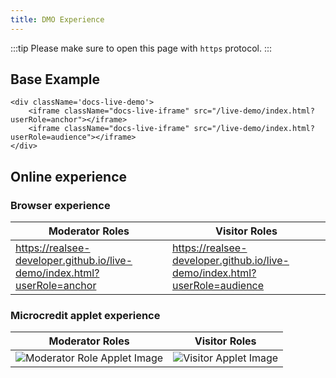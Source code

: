 ```yaml
---
title: DMO Experience
---
```


:::tip Please make sure to open this page with `https` protocol.
:::

## Base Example

```mdx-code-block
<div className='docs-live-demo'>
    <iframe className="docs-live-iframe" src="/live-demo/index.html?userRole=anchor"></iframe>
    <iframe className="docs-live-iframe" src="/live-demo/index.html?userRole=audience"></iframe>
</div>
```

## Online experience

### Browser experience

| Moderator Roles                                             | Visitor Roles                                                 |
| ----------------------------------------------------------- | ------------------------------------------------------------- |
| https://realsee-developer.github.io/live-demo/index.html?userRole=anchor | https://realsee-developer.github.io/live-demo/index.html?userRole=audience |

### Microcredit applet experience

| Moderator Roles                                                                                                        | Visitor Roles                                                                                                   |
| ---------------------------------------------------------------------------------------------------------------------- | --------------------------------------------------------------------------------------------------------------- |
| ![Moderator Role Applet Image](http://vrlab-public.ljcdn.com/common/file/web/155467a9-e08d-4cdc-90bf-f8abccc1581c.png) | ![Visitor Applet Image](http://vrlab-public.ljcdn.com/common/file/web/9e8e0891-88fb-4e53-a9a6-794b5e430c07.png) |
